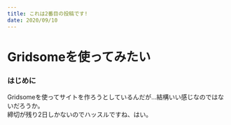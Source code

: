 ```yaml
---
title: これは2番目の投稿です!
date: 2020/09/10
---
```


# Gridsomeを使ってみたい

### はじめに

Gridsomeを使ってサイトを作ろうとしているんだが…結構いい感じなのではないだろうか。  
締切が残り2日しかないのでハッスルですね、はい。